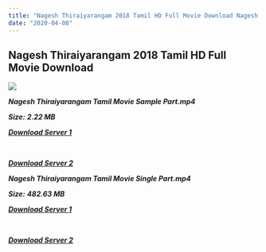 ```yaml
---
title: "Nagesh Thiraiyarangam 2018 Tamil HD Full Movie Download Nagesh Thiraiyarangam Tamil HD Movie Download"
date: "2020-04-08"
---
```


## Nagesh Thiraiyarangam 2018 Tamil HD Full Movie Download 

![](https://images.moviebuff.com/53d75c77-85ed-4d83-b002-fe4808caaa5b?w=1000)

**_Nagesh Thiraiyarangam Tamil Movie Sample Part.mp4_**

**_Size:_** **_2.22 MB_**

**_[Download Server 1](http://n.wetransfer.vip/files/Tamil{dd491190c7c44e72d5bc6265d8d28d52dc406d5dbea1734fee0f652b09d71bf7}20Movies/Tamil{dd491190c7c44e72d5bc6265d8d28d52dc406d5dbea1734fee0f652b09d71bf7}202018{dd491190c7c44e72d5bc6265d8d28d52dc406d5dbea1734fee0f652b09d71bf7}20Movies/Nagesh{dd491190c7c44e72d5bc6265d8d28d52dc406d5dbea1734fee0f652b09d71bf7}20Thiraiyarangam{dd491190c7c44e72d5bc6265d8d28d52dc406d5dbea1734fee0f652b09d71bf7}20(2018)/Nagesh{dd491190c7c44e72d5bc6265d8d28d52dc406d5dbea1734fee0f652b09d71bf7}20Thiraiyarangam{dd491190c7c44e72d5bc6265d8d28d52dc406d5dbea1734fee0f652b09d71bf7}20(2018){dd491190c7c44e72d5bc6265d8d28d52dc406d5dbea1734fee0f652b09d71bf7}20HDRip/Nagesh{dd491190c7c44e72d5bc6265d8d28d52dc406d5dbea1734fee0f652b09d71bf7}20Thiraiyarangam{dd491190c7c44e72d5bc6265d8d28d52dc406d5dbea1734fee0f652b09d71bf7}20(2018){dd491190c7c44e72d5bc6265d8d28d52dc406d5dbea1734fee0f652b09d71bf7}20Sample{dd491190c7c44e72d5bc6265d8d28d52dc406d5dbea1734fee0f652b09d71bf7}20(640x360).mp4)_**

**_[  
](http://n.wetransfer.vip/files/Tamil{dd491190c7c44e72d5bc6265d8d28d52dc406d5dbea1734fee0f652b09d71bf7}20Movies/Tamil{dd491190c7c44e72d5bc6265d8d28d52dc406d5dbea1734fee0f652b09d71bf7}202018{dd491190c7c44e72d5bc6265d8d28d52dc406d5dbea1734fee0f652b09d71bf7}20Movies/Nagesh{dd491190c7c44e72d5bc6265d8d28d52dc406d5dbea1734fee0f652b09d71bf7}20Thiraiyarangam{dd491190c7c44e72d5bc6265d8d28d52dc406d5dbea1734fee0f652b09d71bf7}20(2018)/Nagesh{dd491190c7c44e72d5bc6265d8d28d52dc406d5dbea1734fee0f652b09d71bf7}20Thiraiyarangam{dd491190c7c44e72d5bc6265d8d28d52dc406d5dbea1734fee0f652b09d71bf7}20(2018){dd491190c7c44e72d5bc6265d8d28d52dc406d5dbea1734fee0f652b09d71bf7}20HDRip/Nagesh{dd491190c7c44e72d5bc6265d8d28d52dc406d5dbea1734fee0f652b09d71bf7}20Thiraiyarangam{dd491190c7c44e72d5bc6265d8d28d52dc406d5dbea1734fee0f652b09d71bf7}20(2018){dd491190c7c44e72d5bc6265d8d28d52dc406d5dbea1734fee0f652b09d71bf7}20Sample{dd491190c7c44e72d5bc6265d8d28d52dc406d5dbea1734fee0f652b09d71bf7}20(640x360).mp4)_**

**_[Download Server 2](http://n.wetransfer.vip/files/Tamil{dd491190c7c44e72d5bc6265d8d28d52dc406d5dbea1734fee0f652b09d71bf7}20Movies/Tamil{dd491190c7c44e72d5bc6265d8d28d52dc406d5dbea1734fee0f652b09d71bf7}202018{dd491190c7c44e72d5bc6265d8d28d52dc406d5dbea1734fee0f652b09d71bf7}20Movies/Nagesh{dd491190c7c44e72d5bc6265d8d28d52dc406d5dbea1734fee0f652b09d71bf7}20Thiraiyarangam{dd491190c7c44e72d5bc6265d8d28d52dc406d5dbea1734fee0f652b09d71bf7}20(2018)/Nagesh{dd491190c7c44e72d5bc6265d8d28d52dc406d5dbea1734fee0f652b09d71bf7}20Thiraiyarangam{dd491190c7c44e72d5bc6265d8d28d52dc406d5dbea1734fee0f652b09d71bf7}20(2018){dd491190c7c44e72d5bc6265d8d28d52dc406d5dbea1734fee0f652b09d71bf7}20HDRip/Nagesh{dd491190c7c44e72d5bc6265d8d28d52dc406d5dbea1734fee0f652b09d71bf7}20Thiraiyarangam{dd491190c7c44e72d5bc6265d8d28d52dc406d5dbea1734fee0f652b09d71bf7}20(2018){dd491190c7c44e72d5bc6265d8d28d52dc406d5dbea1734fee0f652b09d71bf7}20Sample{dd491190c7c44e72d5bc6265d8d28d52dc406d5dbea1734fee0f652b09d71bf7}20(640x360).mp4)_**

**_Nagesh Thiraiyarangam Tamil Movie Single Part.mp4_**

**_Size:_** **_482.63 MB_**  

**_[Download Server 1](http://n.wetransfer.vip/files/Tamil{dd491190c7c44e72d5bc6265d8d28d52dc406d5dbea1734fee0f652b09d71bf7}20Movies/Tamil{dd491190c7c44e72d5bc6265d8d28d52dc406d5dbea1734fee0f652b09d71bf7}202018{dd491190c7c44e72d5bc6265d8d28d52dc406d5dbea1734fee0f652b09d71bf7}20Movies/Nagesh{dd491190c7c44e72d5bc6265d8d28d52dc406d5dbea1734fee0f652b09d71bf7}20Thiraiyarangam{dd491190c7c44e72d5bc6265d8d28d52dc406d5dbea1734fee0f652b09d71bf7}20(2018)/Nagesh{dd491190c7c44e72d5bc6265d8d28d52dc406d5dbea1734fee0f652b09d71bf7}20Thiraiyarangam{dd491190c7c44e72d5bc6265d8d28d52dc406d5dbea1734fee0f652b09d71bf7}20(2018){dd491190c7c44e72d5bc6265d8d28d52dc406d5dbea1734fee0f652b09d71bf7}20HDRip/Nagesh{dd491190c7c44e72d5bc6265d8d28d52dc406d5dbea1734fee0f652b09d71bf7}20Thiraiyarangam{dd491190c7c44e72d5bc6265d8d28d52dc406d5dbea1734fee0f652b09d71bf7}20(2018){dd491190c7c44e72d5bc6265d8d28d52dc406d5dbea1734fee0f652b09d71bf7}20Single{dd491190c7c44e72d5bc6265d8d28d52dc406d5dbea1734fee0f652b09d71bf7}20Part{dd491190c7c44e72d5bc6265d8d28d52dc406d5dbea1734fee0f652b09d71bf7}20(640x360).mp4)_**

**_[  
](http://n.wetransfer.vip/files/Tamil{dd491190c7c44e72d5bc6265d8d28d52dc406d5dbea1734fee0f652b09d71bf7}20Movies/Tamil{dd491190c7c44e72d5bc6265d8d28d52dc406d5dbea1734fee0f652b09d71bf7}202018{dd491190c7c44e72d5bc6265d8d28d52dc406d5dbea1734fee0f652b09d71bf7}20Movies/Nagesh{dd491190c7c44e72d5bc6265d8d28d52dc406d5dbea1734fee0f652b09d71bf7}20Thiraiyarangam{dd491190c7c44e72d5bc6265d8d28d52dc406d5dbea1734fee0f652b09d71bf7}20(2018)/Nagesh{dd491190c7c44e72d5bc6265d8d28d52dc406d5dbea1734fee0f652b09d71bf7}20Thiraiyarangam{dd491190c7c44e72d5bc6265d8d28d52dc406d5dbea1734fee0f652b09d71bf7}20(2018){dd491190c7c44e72d5bc6265d8d28d52dc406d5dbea1734fee0f652b09d71bf7}20HDRip/Nagesh{dd491190c7c44e72d5bc6265d8d28d52dc406d5dbea1734fee0f652b09d71bf7}20Thiraiyarangam{dd491190c7c44e72d5bc6265d8d28d52dc406d5dbea1734fee0f652b09d71bf7}20(2018){dd491190c7c44e72d5bc6265d8d28d52dc406d5dbea1734fee0f652b09d71bf7}20Single{dd491190c7c44e72d5bc6265d8d28d52dc406d5dbea1734fee0f652b09d71bf7}20Part{dd491190c7c44e72d5bc6265d8d28d52dc406d5dbea1734fee0f652b09d71bf7}20(640x360).mp4)_**

**_[Download Server 2](http://n.wetransfer.vip/files/Tamil{dd491190c7c44e72d5bc6265d8d28d52dc406d5dbea1734fee0f652b09d71bf7}20Movies/Tamil{dd491190c7c44e72d5bc6265d8d28d52dc406d5dbea1734fee0f652b09d71bf7}202018{dd491190c7c44e72d5bc6265d8d28d52dc406d5dbea1734fee0f652b09d71bf7}20Movies/Nagesh{dd491190c7c44e72d5bc6265d8d28d52dc406d5dbea1734fee0f652b09d71bf7}20Thiraiyarangam{dd491190c7c44e72d5bc6265d8d28d52dc406d5dbea1734fee0f652b09d71bf7}20(2018)/Nagesh{dd491190c7c44e72d5bc6265d8d28d52dc406d5dbea1734fee0f652b09d71bf7}20Thiraiyarangam{dd491190c7c44e72d5bc6265d8d28d52dc406d5dbea1734fee0f652b09d71bf7}20(2018){dd491190c7c44e72d5bc6265d8d28d52dc406d5dbea1734fee0f652b09d71bf7}20HDRip/Nagesh{dd491190c7c44e72d5bc6265d8d28d52dc406d5dbea1734fee0f652b09d71bf7}20Thiraiyarangam{dd491190c7c44e72d5bc6265d8d28d52dc406d5dbea1734fee0f652b09d71bf7}20(2018){dd491190c7c44e72d5bc6265d8d28d52dc406d5dbea1734fee0f652b09d71bf7}20Single{dd491190c7c44e72d5bc6265d8d28d52dc406d5dbea1734fee0f652b09d71bf7}20Part{dd491190c7c44e72d5bc6265d8d28d52dc406d5dbea1734fee0f652b09d71bf7}20(640x360).mp4)_**
